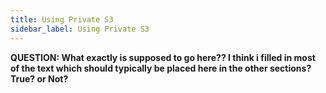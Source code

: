 ```yaml
---
title: Using Private S3
sidebar_label: Using Private S3
---
```


**QUESTION: What exactly is supposed to go here?? I think i filled in most of the text
which should typically be placed here in the other sections? True? or Not?**